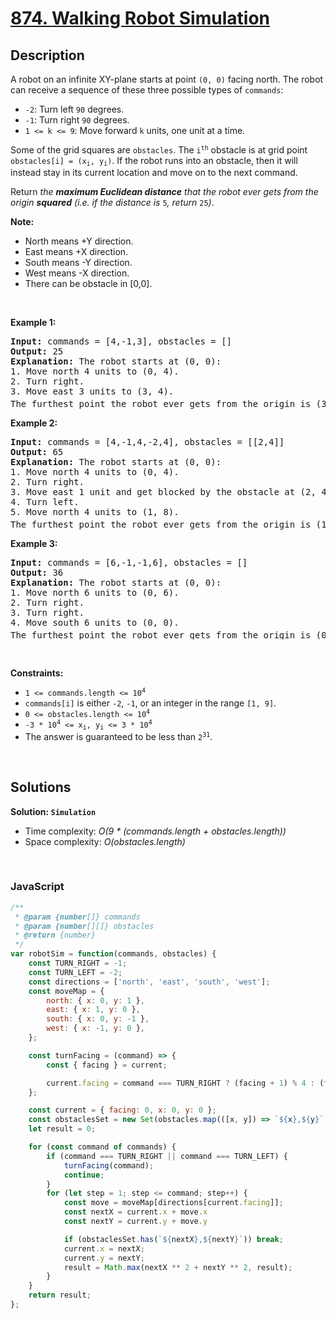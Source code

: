 # [874. Walking Robot Simulation](https://leetcode.com/problems/walking-robot-simulation)

## Description

<div class="elfjS" data-track-load="description_content"><p>A robot on an infinite XY-plane starts at point <code>(0, 0)</code> facing north. The robot can receive a sequence of these three possible types of <code>commands</code>:</p>

<ul>
	<li><code>-2</code>: Turn left <code>90</code> degrees.</li>
	<li><code>-1</code>: Turn right <code>90</code> degrees.</li>
	<li><code>1 &lt;= k &lt;= 9</code>: Move forward <code>k</code> units, one unit at a time.</li>
</ul>

<p>Some of the grid squares are <code>obstacles</code>. The <code>i<sup>th</sup></code> obstacle is at grid point <code>obstacles[i] = (x<sub>i</sub>, y<sub>i</sub>)</code>. If the robot runs into an obstacle, then it will instead stay in its current location and move on to the next command.</p>

<p>Return <em>the <strong>maximum Euclidean distance</strong> that the robot ever gets from the origin <strong>squared</strong> (i.e. if the distance is </em><code>5</code><em>, return </em><code>25</code><em>)</em>.</p>

<p><strong>Note:</strong></p>

<ul>
	<li>North means +Y direction.</li>
	<li>East means +X direction.</li>
	<li>South means -Y direction.</li>
	<li>West means -X direction.</li>
	<li>There can be obstacle in&nbsp;[0,0].</li>
</ul>

<p>&nbsp;</p>
<p><strong class="example">Example 1:</strong></p>

<pre><strong>Input:</strong> commands = [4,-1,3], obstacles = []
<strong>Output:</strong> 25
<strong>Explanation:</strong> The robot starts at (0, 0):
1. Move north 4 units to (0, 4).
2. Turn right.
3. Move east 3 units to (3, 4).
The furthest point the robot ever gets from the origin is (3, 4), which squared is 3<sup>2</sup> + 4<sup>2</sup> = 25 units away.
</pre>

<p><strong class="example">Example 2:</strong></p>

<pre><strong>Input:</strong> commands = [4,-1,4,-2,4], obstacles = [[2,4]]
<strong>Output:</strong> 65
<strong>Explanation:</strong> The robot starts at (0, 0):
1. Move north 4 units to (0, 4).
2. Turn right.
3. Move east 1 unit and get blocked by the obstacle at (2, 4), robot is at (1, 4).
4. Turn left.
5. Move north 4 units to (1, 8).
The furthest point the robot ever gets from the origin is (1, 8), which squared is 1<sup>2</sup> + 8<sup>2</sup> = 65 units away.
</pre>

<p><strong class="example">Example 3:</strong></p>

<pre><strong>Input:</strong> commands = [6,-1,-1,6], obstacles = []
<strong>Output:</strong> 36
<strong>Explanation:</strong> The robot starts at (0, 0):
1. Move north 6 units to (0, 6).
2. Turn right.
3. Turn right.
4. Move south 6 units to (0, 0).
The furthest point the robot ever gets from the origin is (0, 6), which squared is 6<sup>2</sup> = 36 units away.
</pre>

<p>&nbsp;</p>
<p><strong>Constraints:</strong></p>

<ul>
	<li><code>1 &lt;= commands.length &lt;= 10<sup>4</sup></code></li>
	<li><code>commands[i]</code> is either <code>-2</code>, <code>-1</code>, or an integer in the range <code>[1, 9]</code>.</li>
	<li><code>0 &lt;= obstacles.length &lt;= 10<sup>4</sup></code></li>
	<li><code>-3 * 10<sup>4</sup> &lt;= x<sub>i</sub>, y<sub>i</sub> &lt;= 3 * 10<sup>4</sup></code></li>
	<li>The answer is guaranteed to be less than <code>2<sup>31</sup></code>.</li>
</ul>
</div>

<p>&nbsp;</p>

## Solutions

**Solution: `Simulation`**
- Time complexity: <em>O(9 * (commands.length + obstacles.length))</em>
- Space complexity: <em>O(obstacles.length)</em>

<p>&nbsp;</p>

### **JavaScript**

```js
/**
 * @param {number[]} commands
 * @param {number[][]} obstacles
 * @return {number}
 */
var robotSim = function(commands, obstacles) {
    const TURN_RIGHT = -1;
    const TURN_LEFT = -2;
    const directions = ['north', 'east', 'south', 'west'];
    const moveMap = {
        north: { x: 0, y: 1 },
        east: { x: 1, y: 0 },
        south: { x: 0, y: -1 },
        west: { x: -1, y: 0 },
    };

    const turnFacing = (command) => {
        const { facing } = current;

        current.facing = command === TURN_RIGHT ? (facing + 1) % 4 : (facing - 1 + 4) % 4;
    };

    const current = { facing: 0, x: 0, y: 0 };
    const obstaclesSet = new Set(obstacles.map(([x, y]) => `${x},${y}`));
    let result = 0;

    for (const command of commands) {
        if (command === TURN_RIGHT || command === TURN_LEFT) {
            turnFacing(command);
            continue;
        }
        for (let step = 1; step <= command; step++) {
            const move = moveMap[directions[current.facing]];
            const nextX = current.x + move.x
            const nextY = current.y + move.y

            if (obstaclesSet.has(`${nextX},${nextY}`)) break;
            current.x = nextX;
            current.y = nextY;
            result = Math.max(nextX ** 2 + nextY ** 2, result);
        }
    }
    return result;
};
```
